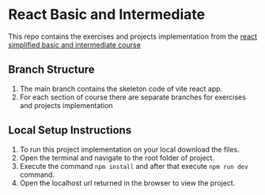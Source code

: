 # React Basic and Intermediate
This repo contains the exercises and projects implementation from the [react simplified basic and intermediate course](https://courses.webdevsimplified.com/view/courses/react-simplified-beginner/1764768-basic-components)

## Branch Structure
1. The main branch contains the skeleton code of vite react app.
2. For each section of course there are separate branches for exercises and projects implementation

## Local Setup Instructions
1. To run this project implementation on your local download the files.
2. Open the terminal and navigate to the root folder of project.
3. Execute the command `npm install` and after that execute `npm run dev` command.
4. Open the localhost url returned in the browser to view the project.
